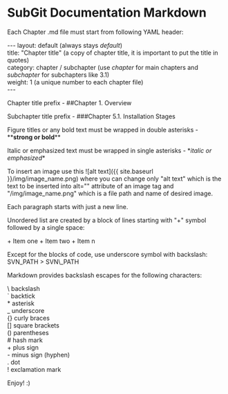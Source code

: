 SubGit Documentation Markdown
===================================

Each Chapter .md file must start from following YAML header:

\-\-\-
layout: default (always stays *default*)<br>
title: "Chapter title" (a copy of chapter title, it is important to put the title in quotes)<br>
category: chapter / subchapter (use *chapter* for main chapters and *subchapter* for subchapters like 3.1)<br>
weight: 1 (a unique number to each chapter file)<br>
\-\-\-

Chapter title prefix - \#\#Chapter 1. Overview

Subchapter title prefix - \#\#\#Chapter 5.1. Installation Stages

Figure titles or any bold text must be wrapped in double asterisks - \*\***strong or bold**\*\*

Italic or emphasized text must be wrapped in single asterisks - \**italic or emphasized*\*

To insert an image use this \!\[alt text\]\(\{\{ site.baseurl \}\}/img/image_name.png\) where you can change only "alt text" which is the text to be inserted into alt="" attribute of an image tag and "/img/image_name.png" which is a file path and name of desired image.

Each paragraph starts with just a new line.

Unordered list are created by a block of lines starting with "+" symbol followed by a single space:

\+ Item one
\+ Item two
\+ Item n

Except for the blocks of code, use underscore symbol with backslash: SVN\_PATH > SVN\\\_PATH

Markdown provides backslash escapes for the following characters:

\\   backslash  
\`   backtick  
\*   asterisk  
\_   underscore  
\{\}  curly braces  
\[\]  square brackets  
\(\)  parentheses  
\#   hash mark  
\+   plus sign  
\-   minus sign (hyphen)  
\.   dot  
\!   exclamation mark

Enjoy! :)